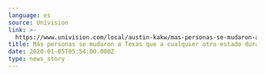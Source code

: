 ```yaml
---
language: es
source: Univision
link: >-
  https://www.univision.com/local/austin-kakw/mas-personas-se-mudaron-a-texas-que-a-cualquier-otro-estado-durante-2018-2019
title: Más personas se mudaron a Texas que a cualquier otro estado durante 2018-2019
date: 2020-01-05T05:54:00.000Z
type: news_story
---
```


